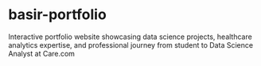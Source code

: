 # basir-portfolio
Interactive portfolio website showcasing data science projects, healthcare analytics expertise, and professional journey from student to Data Science Analyst at Care.com
